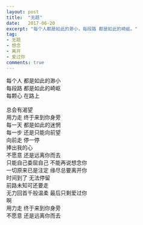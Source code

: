 ```yaml
---
layout: post
title:  "无题"
date:   2017-06-20
excerpt: "每个人都是如此的渺小，每段路 都是如此的崎岖。"
tag:
- 无题 
- 想念
- 离开
- 爱过你 
comments: true
---
```


每个人  都是如此的渺小<br>
每段路  都是如此的崎岖<br>
每颗心  在路上<br>  
总会有渴望<br>
用力走  终于来到你身旁<br>
每一天  都是如此的迷惘<br>
每一步  还是只能向前望<br>
向前走  停一停<br>
捧出我的心<br>
不愿意  还是远离你而去<br>
只能自己委屈自己  不能再说想念你 <br>
一切原来已是注定 缘尽总要离开你<br>
时间到了 无法停留 <br>
前路未知可还要走<br>
无力回首千般温柔  最后只剩爱过你<br>
啊<br>
用力走 终于来到你身旁<br>
不愿意 还是远离你而去
